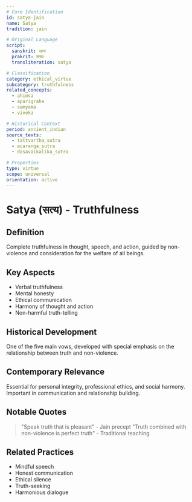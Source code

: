 ```yaml
---
# Core Identification
id: satya-jain
name: Satya
tradition: jain

# Original Language
script:
  sanskrit: सत्य
  prakrit: सच्च
  transliteration: satya

# Classification
category: ethical_virtue
subcategory: truthfulness
related_concepts:
  - ahimsa
  - aparigraha
  - samyama
  - viveka

# Historical Context
period: ancient_indian
source_texts:
  - tattvartha_sutra
  - acaranga_sutra
  - dasavaikalika_sutra

# Properties
type: virtue
scope: universal
orientation: active
---
```


# Satya (सत्य) - Truthfulness

## Definition
Complete truthfulness in thought, speech, and action, guided by non-violence and consideration for the welfare of all beings.

## Key Aspects
- Verbal truthfulness
- Mental honesty
- Ethical communication
- Harmony of thought and action
- Non-harmful truth-telling

## Historical Development
One of the five main vows, developed with special emphasis on the relationship between truth and non-violence.

## Contemporary Relevance
Essential for personal integrity, professional ethics, and social harmony. Important in communication and relationship building.

## Notable Quotes
> "Speak truth that is pleasant" - Jain precept
> "Truth combined with non-violence is perfect truth" - Traditional teaching

## Related Practices
- Mindful speech
- Honest communication
- Ethical silence
- Truth-seeking
- Harmonious dialogue